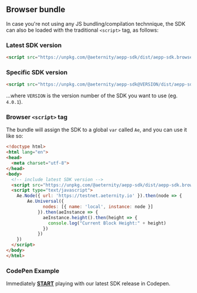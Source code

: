 ## Browser bundle

In case you're not using any JS bundling/compilation technnique, the SDK can also be loaded with the traditional `<script>` tag, as follows:

### Latest SDK version

```html
<script src="https://unpkg.com/@aeternity/aepp-sdk/dist/aepp-sdk.browser-script.js"></script>
```

### Specific SDK version
```html
<script src="https://unpkg.com/@aeternity/aepp-sdk@VERSION/dist/aepp-sdk.browser-script.js"></script>
```
...where `VERSION` is the version number of the SDK you want to use (eg. `4.0.1`).

### Browser `<script>` tag
The bundle will assign the SDK to a global `var` called `Ae`, and you can use it like so:

```html
<!doctype html>
<html lang="en">
<head>
  <meta charset="utf-8">
</head>
<body>
  <!-- include latest SDK version -->
  <script src="https://unpkg.com/@aeternity/aepp-sdk/dist/aepp-sdk.browser-script.js"></script>
  <script type="text/javascript">
    Ae.Node({ url: 'https://testnet.aeternity.io' }).then(node => {
        Ae.Universal({
              nodes: [{ name: 'local', instance: node }]
            }).then(aeInstance => {
              aeInstance.height().then(height => {
                console.log("Current Block Height:" + height)
              })
            })
    })
  </script>
</body>
</html>
```

### CodePen Example
Immediately [**START**](https://codepen.io/ricricucit/pen/JQWRNb) playing with our latest SDK release in Codepen.
